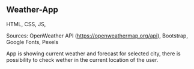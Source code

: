 ## Weather-App

HTML, CSS, JS, 

Sources: OpenWeather API (https://openweathermap.org/api), Bootstrap, Google Fonts, Pexels

App is showing current weather and forecast for selected city, there is possibility to check wether in the current location of the user.

